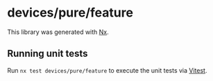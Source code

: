 # devices/pure/feature

This library was generated with [Nx](https://nx.dev).

## Running unit tests

Run `nx test devices/pure/feature` to execute the unit tests via [Vitest](https://vitest.dev/).
